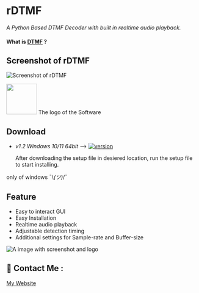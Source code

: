 #  rDTMF

 _A Python Based DTMF Decoder with built in realtime audio playback._

#### What is [DTMF](https://en.wikipedia.org/wiki/DTMF) ?

## Screenshot of rDTMF 

![Screenshot of rDTMF](https://raw.githubusercontent.com/TheRealRatnadwip/rDTMF/main/Additional%20Assests/screenshot_v1.2.png)

<img src= "https://raw.githubusercontent.com/TheRealRatnadwip/rDTMF/main/Additional%20Assests/notextico.png" width="80" height="80">  The logo of the Software


## Download

- _v1.2 Windows 10/11 64bit_ --> [![version](https://img.shields.io/badge/version-1.2-purple)](https://raw.githubusercontent.com/TheRealRatnadwip/rDTMF/main/Downloads/rDTMF_v1.2_setup.exe) 

  After downloading the setup file in desiered location, run the setup file to start installing.
  
only of windows ¯\\​_‎​(ツ)​_​/¯

## Feature
- Easy to interact GUI
- Easy Installation
- Realtime audio playback
- Adjustable detection timing
- Additional settings for Sample-rate and Buffer-size

![A image with screenshot and logo](https://raw.githubusercontent.com/TheRealRatnadwip/rDTMF/main/Additional%20Assests/website.png)
## 🤝 Contact Me :
[My Website](https://realratnadwip.wordpress.com/)